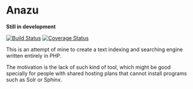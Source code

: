 Anazu
=====

**Still in development**

[![Build Status](https://travis-ci.org/vnen/Anazu.png?branch=master)](https://travis-ci.org/vnen/Anazu)
[![Coverage Status](https://coveralls.io/repos/vnen/Anazu/badge.png?branch=master)](https://coveralls.io/r/vnen/Anazu?branch=master)

This is an attempt of mine to create a text indexing and searching engine
written entirely in PHP.

The motivation is the lack of such kind of tool, which might be good specially
for people with shared hosting plans that cannot install programs such as Solr
or Sphinx.
